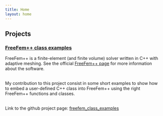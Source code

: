 ```yaml
---
title: Home
layout: home
---
```


## Projects

### [FreeFem++ class examples](https://gh4ag.github.io/freefem_class_examples/)

FreeFem++ is a finite-element (and finite volume) solver written in C++ with adaptive meshing. See the official [FreeFem++ page](http://www.freefem.org) for more information about the software.<br><br>

My contribution to this project consist in some short examples to show how to embed a user-defined C++ class into FreeFem++ using the right FreeFem++ functions and classes.<br><br>

Link to the github project page: [freefem\_class\_examples](https://gh4ag.github.io/freefem_class_examples/)